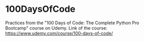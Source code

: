 # 100DaysOfCode
 Practices from the "100 Days of Code: The Complete Python Pro Bootcamp" course on Udemy. Link of the course: https://www.udemy.com/course/100-days-of-code/
